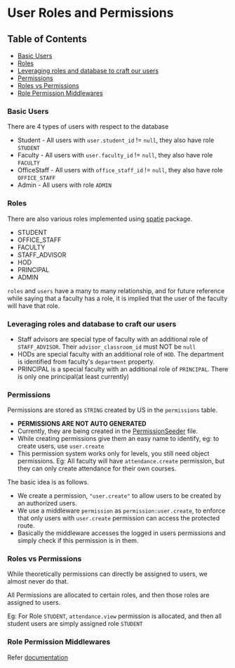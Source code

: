 # User Roles and Permissions

## Table of Contents
- [Basic Users](#basic-users)
- [Roles](#roles)
- [Leveraging roles and database to craft our users](#leveraging-roles-and-database-to-craft-our-users)
- [Permissions](#permissions)
- [Roles vs Permissions](#roles-vs-permissions)
- [Role Permission Middlewares](#role-permission-middlewares)


### Basic Users

There are 4 types of users with respect to the database
- Student - All users with `user.student_id` != `null`, they also have role `STUDENT`
- Faculty - All users with `user.faculty_id` != `null`, they also have role `FACULTY`
- OfficeStaff - All users with `office_staff_id` != `null`, they also have role `OFFICE_STAFF`
- Admin - All users with role `ADMIN`

### Roles
There are also various roles implemented using [spatie](https://spatie.be/docs/laravel-permission/v4/introduction) package.
- STUDENT
- OFFICE_STAFF
- FACULTY
- STAFF_ADVISOR
- HOD
- PRINCIPAL
- ADMIN

`roles` and `users` have a many to many relationship, and for future reference while saying that a faculty has a role, 
it is implied that the user of the faculty will have that role.

### Leveraging roles and database to craft our users

- Staff advisors are special type of faculty with an additional role of `STAFF_ADVISOR`. Their `advisor_classroom_id` must NOT be `null`
- HODs are special faculty with an additional role of `HOD`. The department is identified from faculty's `department` property.
- PRINCIPAL is a special faculty with an additional role of `PRINCIPAL`. There is only one principal(at least currently)

### Permissions

Permissions are stored as `STRING` created by US in the `permissions` table. 

- **PERMISSIONS ARE NOT AUTO GENERATED**
- Currently, they are being created in the [PermissionSeeder](../src/database/seeders/PermissionTableSeeder.php) file.
- While creating permissions give them an easy name to identify, eg: to create users, use `user.create`
- This permission system works only for levels, you still need object permissions. Eg: All faculty will have `attendance.create` permission, but they can only create attendance for their own courses. 

The basic idea is as follows.

- We create a permission, `"user.create"` to allow users to be created by an authorized users.
- We use a middleware `permission` as `permission:user.create`, to enforce that only users with `user.create` permission can access the protected route.
- Basically the middleware accesses the logged in users permissions and simply check if this permission is in them.

### Roles vs Permissions
 
While theoretically permissions can directly be assigned to users, we almost never do that. 

All Permissions are allocated to certain roles, and then those roles are assigned to users.

Eg: For Role `STUDENT`, `attendance.view` permission is allocated, and then all student users are simply assigned role `STUDENT`

### Role Permission Middlewares

Refer [documentation](https://spatie.be/docs/laravel-permission/v4/basic-usage/middleware)